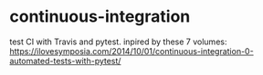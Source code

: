 # continuous-integration
test CI with Travis and pytest.
inpired by these 7 volumes: https://ilovesymposia.com/2014/10/01/continuous-integration-0-automated-tests-with-pytest/
